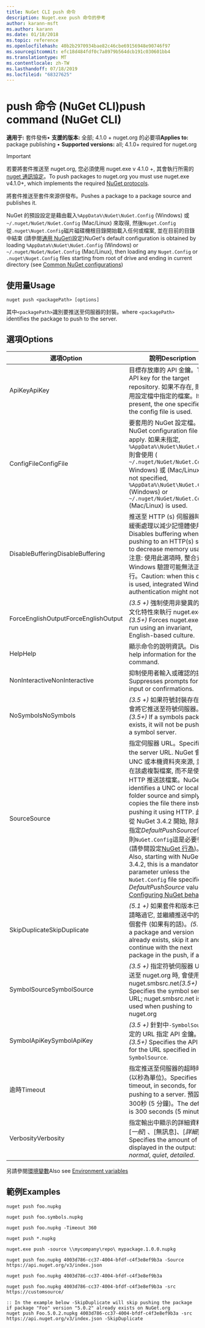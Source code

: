 ```yaml
---
title: NuGet CLI push 命令
description: Nuget.exe push 命令的參考
author: karann-msft
ms.author: karann
ms.date: 01/18/2018
ms.topic: reference
ms.openlocfilehash: 40b2b2970934bae82c46cbe69156948e90746f97
ms.sourcegitcommit: efc18d484fdf0c7a8979b564dcb191c030601bb4
ms.translationtype: MT
ms.contentlocale: zh-TW
ms.lasthandoff: 07/18/2019
ms.locfileid: "68327625"
---
```

# <a name="push-command-nuget-cli"></a><span data-ttu-id="02d63-103">push 命令 (NuGet CLI)</span><span class="sxs-lookup"><span data-stu-id="02d63-103">push command (NuGet CLI)</span></span>

<span data-ttu-id="02d63-104">**適用于:** 套件發佈&bullet; **支援的版本:** 全部; 4.1.0 + nuget.org 的必要項</span><span class="sxs-lookup"><span data-stu-id="02d63-104">**Applies to:** package publishing &bullet; **Supported versions:** all; 4.1.0+ required for nuget.org</span></span>

> [!Important]
> <span data-ttu-id="02d63-105">若要將套件推送至 nuget.org, 您必須使用 nuget.exe v 4.1.0 +, 其會執行所需的[nuget 通訊協定](../../api/nuget-protocols.md)。</span><span class="sxs-lookup"><span data-stu-id="02d63-105">To push packages to nuget.org you must use nuget.exe v4.1.0+, which implements the required [NuGet protocols](../../api/nuget-protocols.md).</span></span>

<span data-ttu-id="02d63-106">將套件推送至套件來源併發布。</span><span class="sxs-lookup"><span data-stu-id="02d63-106">Pushes a package to a package source and publishes it.</span></span>

<span data-ttu-id="02d63-107">NuGet 的預設設定是藉由載入`%AppData%\NuGet\NuGet.Config` (Windows) 或`~/.nuget/NuGet/NuGet.Config` (Mac/Linux) 來取得, 然後`Nuget.Config`從`.nuget\Nuget.Config`磁片磁碟機根目錄開始載入任何或檔案, 並在目前的目錄中結束 (請參閱[通用 NuGet)](../../consume-packages/configuring-nuget-behavior.md)設定)</span><span class="sxs-lookup"><span data-stu-id="02d63-107">NuGet's default configuration is obtained by loading `%AppData%\NuGet\NuGet.Config` (Windows) or `~/.nuget/NuGet/NuGet.Config` (Mac/Linux), then loading any `Nuget.Config` or `.nuget\Nuget.Config` files starting from root of drive and ending in current directory (see [Common NuGet configurations](../../consume-packages/configuring-nuget-behavior.md))</span></span>

## <a name="usage"></a><span data-ttu-id="02d63-108">使用量</span><span class="sxs-lookup"><span data-stu-id="02d63-108">Usage</span></span>

```cli
nuget push <packagePath> [options]
```

<span data-ttu-id="02d63-109">其中`<packagePath>`識別要推送至伺服器的封裝。</span><span class="sxs-lookup"><span data-stu-id="02d63-109">where `<packagePath>` identifies the package to push to the server.</span></span>

## <a name="options"></a><span data-ttu-id="02d63-110">選項</span><span class="sxs-lookup"><span data-stu-id="02d63-110">Options</span></span>

| <span data-ttu-id="02d63-111">選項</span><span class="sxs-lookup"><span data-stu-id="02d63-111">Option</span></span> | <span data-ttu-id="02d63-112">說明</span><span class="sxs-lookup"><span data-stu-id="02d63-112">Description</span></span> |
| --- | --- |
| <span data-ttu-id="02d63-113">ApiKey</span><span class="sxs-lookup"><span data-stu-id="02d63-113">ApiKey</span></span> | <span data-ttu-id="02d63-114">目標存放庫的 API 金鑰。</span><span class="sxs-lookup"><span data-stu-id="02d63-114">The API key for the target repository.</span></span> <span data-ttu-id="02d63-115">如果不存在, 則會使用設定檔中指定的檔案。</span><span class="sxs-lookup"><span data-stu-id="02d63-115">If not present,  the one specified in the config file is used.</span></span> |
| <span data-ttu-id="02d63-116">ConfigFile</span><span class="sxs-lookup"><span data-stu-id="02d63-116">ConfigFile</span></span> | <span data-ttu-id="02d63-117">要套用的 NuGet 設定檔。</span><span class="sxs-lookup"><span data-stu-id="02d63-117">The NuGet configuration file to apply.</span></span> <span data-ttu-id="02d63-118">如果未指定, `%AppData%\NuGet\NuGet.Config`則會使用 ( `~/.nuget/NuGet/NuGet.Config` Windows) 或 (Mac/Linux)。</span><span class="sxs-lookup"><span data-stu-id="02d63-118">If not specified, `%AppData%\NuGet\NuGet.Config` (Windows) or `~/.nuget/NuGet/NuGet.Config` (Mac/Linux) is used.</span></span>|
| <span data-ttu-id="02d63-119">DisableBuffering</span><span class="sxs-lookup"><span data-stu-id="02d63-119">DisableBuffering</span></span> | <span data-ttu-id="02d63-120">推送至 HTTP (s) 伺服器時停用緩衝處理以減少記憶體使用量。</span><span class="sxs-lookup"><span data-stu-id="02d63-120">Disables buffering when pushing to an HTTP(s) server to decrease memory usages.</span></span> <span data-ttu-id="02d63-121">注意: 使用此選項時, 整合式 Windows 驗證可能無法正常執行。</span><span class="sxs-lookup"><span data-stu-id="02d63-121">Caution: when this option is used, integrated Windows authentication might not work.</span></span> |
| <span data-ttu-id="02d63-122">ForceEnglishOutput</span><span class="sxs-lookup"><span data-stu-id="02d63-122">ForceEnglishOutput</span></span> | <span data-ttu-id="02d63-123">*(3.5 +)* 強制使用非變異的英文文化特性來執行 nuget.exe。</span><span class="sxs-lookup"><span data-stu-id="02d63-123">*(3.5+)* Forces nuget.exe to run using an invariant, English-based culture.</span></span> |
| <span data-ttu-id="02d63-124">Help</span><span class="sxs-lookup"><span data-stu-id="02d63-124">Help</span></span> | <span data-ttu-id="02d63-125">顯示命令的說明資訊。</span><span class="sxs-lookup"><span data-stu-id="02d63-125">Displays help information for the command.</span></span> |
| <span data-ttu-id="02d63-126">NonInteractive</span><span class="sxs-lookup"><span data-stu-id="02d63-126">NonInteractive</span></span> | <span data-ttu-id="02d63-127">抑制使用者輸入或確認的提示。</span><span class="sxs-lookup"><span data-stu-id="02d63-127">Suppresses prompts for user input or confirmations.</span></span> |
| <span data-ttu-id="02d63-128">NoSymbols</span><span class="sxs-lookup"><span data-stu-id="02d63-128">NoSymbols</span></span> | <span data-ttu-id="02d63-129">*(3.5 +)* 如果符號封裝存在, 則不會將它推送至符號伺服器。</span><span class="sxs-lookup"><span data-stu-id="02d63-129">*(3.5+)* If a symbols package exists, it will not be pushed to a symbol server.</span></span> |
| <span data-ttu-id="02d63-130">Source</span><span class="sxs-lookup"><span data-stu-id="02d63-130">Source</span></span> | <span data-ttu-id="02d63-131">指定伺服器 URL。</span><span class="sxs-lookup"><span data-stu-id="02d63-131">Specifies the server URL.</span></span> <span data-ttu-id="02d63-132">NuGet 會識別 UNC 或本機資料夾來源, 並直接在該處複製檔案, 而不是使用 HTTP 推送該檔案。</span><span class="sxs-lookup"><span data-stu-id="02d63-132">NuGet identifies a UNC or local folder source and simply copies the file there instead of pushing it using HTTP.</span></span>  <span data-ttu-id="02d63-133">此外, 從 NuGet 3.4.2 開始, 除非檔案指定*DefaultPushSource*值, 否則`NuGet.Config`這是必要參數 (請參閱設定[NuGet 行為](../../consume-packages/configuring-nuget-behavior.md))。</span><span class="sxs-lookup"><span data-stu-id="02d63-133">Also, starting with NuGet 3.4.2, this is a mandatory parameter unless the `NuGet.Config` file specifies a *DefaultPushSource* value (see [Configuring NuGet behavior](../../consume-packages/configuring-nuget-behavior.md)).</span></span> |
| <span data-ttu-id="02d63-134">SkipDuplicate</span><span class="sxs-lookup"><span data-stu-id="02d63-134">SkipDuplicate</span></span> | <span data-ttu-id="02d63-135">*(5.1 +)* 如果套件和版本已存在, 請略過它, 並繼續推送中的下一個套件 (如果有的話)。</span><span class="sxs-lookup"><span data-stu-id="02d63-135">*(5.1+)* If a package and version already exists, skip it and continue with the next package in the push, if any.</span></span> |
| <span data-ttu-id="02d63-136">SymbolSource</span><span class="sxs-lookup"><span data-stu-id="02d63-136">SymbolSource</span></span> | <span data-ttu-id="02d63-137">*(3.5 +)* 指定符號伺服器 URL;推送至 nuget.org 時, 會使用 nuget.smbsrc.net</span><span class="sxs-lookup"><span data-stu-id="02d63-137">*(3.5+)* Specifies the symbol server URL; nuget.smbsrc.net is used when pushing to nuget.org</span></span> |
| <span data-ttu-id="02d63-138">SymbolApiKey</span><span class="sxs-lookup"><span data-stu-id="02d63-138">SymbolApiKey</span></span> | <span data-ttu-id="02d63-139">*(3.5 +)* 針對中`-SymbolSource`指定的 URL 指定 API 金鑰。</span><span class="sxs-lookup"><span data-stu-id="02d63-139">*(3.5+)* Specifies the API key for the URL specified in `-SymbolSource`.</span></span> |
| <span data-ttu-id="02d63-140">逾時</span><span class="sxs-lookup"><span data-stu-id="02d63-140">Timeout</span></span> | <span data-ttu-id="02d63-141">指定推送至伺服器的超時時間 (以秒為單位)。</span><span class="sxs-lookup"><span data-stu-id="02d63-141">Specifies the timeout, in seconds, for pushing to a server.</span></span> <span data-ttu-id="02d63-142">預設值為300秒 (5 分鐘)。</span><span class="sxs-lookup"><span data-stu-id="02d63-142">The default is 300 seconds (5 minutes).</span></span> |
| <span data-ttu-id="02d63-143">Verbosity</span><span class="sxs-lookup"><span data-stu-id="02d63-143">Verbosity</span></span> | <span data-ttu-id="02d63-144">指定輸出中顯示的詳細資料量: [*一般*]  、[無訊息]、[*詳細*]。</span><span class="sxs-lookup"><span data-stu-id="02d63-144">Specifies the amount of detail displayed in the output: *normal*, *quiet*, *detailed*.</span></span> |

<span data-ttu-id="02d63-145">另請參閱[環境變數](cli-ref-environment-variables.md)</span><span class="sxs-lookup"><span data-stu-id="02d63-145">Also see [Environment variables](cli-ref-environment-variables.md)</span></span>

## <a name="examples"></a><span data-ttu-id="02d63-146">範例</span><span class="sxs-lookup"><span data-stu-id="02d63-146">Examples</span></span>

```cli
nuget push foo.nupkg

nuget push foo.symbols.nupkg

nuget push foo.nupkg -Timeout 360

nuget push *.nupkg

nuget.exe push -source \\mycompany\repo\ mypackage.1.0.0.nupkg

nuget push foo.nupkg 4003d786-cc37-4004-bfdf-c4f3e8ef9b3a -Source https://api.nuget.org/v3/index.json

nuget push foo.nupkg 4003d786-cc37-4004-bfdf-c4f3e8ef9b3a

nuget push foo.nupkg 4003d786-cc37-4004-bfdf-c4f3e8ef9b3a -src https://customsource/

:: In the example below -SkipDuplicate will skip pushing the package if package "Foo" version "5.0.2" already exists on NuGet.org
nuget push Foo.5.0.2.nupkg 4003d786-cc37-4004-bfdf-c4f3e8ef9b3a -src https://api.nuget.org/v3/index.json -SkipDuplicate
```
